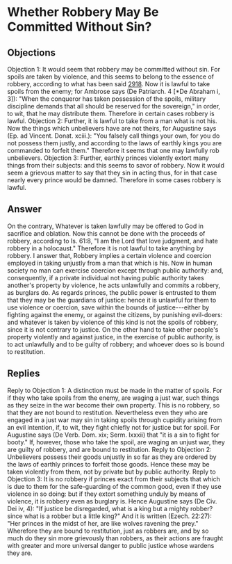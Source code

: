 # Whether Robbery May Be Committed Without Sin?
## Objections
Objection 1: It would seem that robbery may be committed without sin. For spoils are taken by violence, and this seems to belong to the essence of robbery, according to what has been said [2918](A[4]). Now it is lawful to take spoils from the enemy; for Ambrose says (De Patriarch. 4 [*De Abraham i, 3]): "When the conqueror has taken possession of the spoils, military discipline demands that all should be reserved for the sovereign," in order, to wit, that he may distribute them. Therefore in certain cases robbery is lawful.
Objection 2: Further, it is lawful to take from a man what is not his. Now the things which unbelievers have are not theirs, for Augustine says (Ep. ad Vincent. Donat. xciii.): "You falsely call things your own, for you do not possess them justly, and according to the laws of earthly kings you are commanded to forfeit them." Therefore it seems that one may lawfully rob unbelievers.
Objection 3: Further, earthly princes violently extort many things from their subjects: and this seems to savor of robbery. Now it would seem a grievous matter to say that they sin in acting thus, for in that case nearly every prince would be damned. Therefore in some cases robbery is lawful.
## Answer
On the contrary, Whatever is taken lawfully may be offered to God in sacrifice and oblation. Now this cannot be done with the proceeds of robbery, according to Is. 61:8, "I am the Lord that love judgment, and hate robbery in a holocaust." Therefore it is not lawful to take anything by robbery.
I answer that, Robbery implies a certain violence and coercion employed in taking unjustly from a man that which is his. Now in human society no man can exercise coercion except through public authority: and, consequently, if a private individual not having public authority takes another's property by violence, he acts unlawfully and commits a robbery, as burglars do. As regards princes, the public power is entrusted to them that they may be the guardians of justice: hence it is unlawful for them to use violence or coercion, save within the bounds of justice---either by fighting against the enemy, or against the citizens, by punishing evil-doers: and whatever is taken by violence of this kind is not the spoils of robbery, since it is not contrary to justice. On the other hand to take other people's property violently and against justice, in the exercise of public authority, is to act unlawfully and to be guilty of robbery; and whoever does so is bound to restitution.
## Replies
Reply to Objection 1: A distinction must be made in the matter of spoils. For if they who take spoils from the enemy, are waging a just war, such things as they seize in the war become their own property. This is no robbery, so that they are not bound to restitution. Nevertheless even they who are engaged in a just war may sin in taking spoils through cupidity arising from an evil intention, if, to wit, they fight chiefly not for justice but for spoil. For Augustine says (De Verb. Dom. xix; Serm. lxxxii) that "it is a sin to fight for booty." If, however, those who take the spoil, are waging an unjust war, they are guilty of robbery, and are bound to restitution.
Reply to Objection 2: Unbelievers possess their goods unjustly in so far as they are ordered by the laws of earthly princes to forfeit those goods. Hence these may be taken violently from them, not by private but by public authority.
Reply to Objection 3: It is no robbery if princes exact from their subjects that which is due to them for the safe-guarding of the common good, even if they use violence in so doing: but if they extort something unduly by means of violence, it is robbery even as burglary is. Hence Augustine says (De Civ. Dei iv, 4): "If justice be disregarded, what is a king but a mighty robber? since what is a robber but a little king?" And it is written (Ezech. 22:27): "Her princes in the midst of her, are like wolves ravening the prey." Wherefore they are bound to restitution, just as robbers are, and by so much do they sin more grievously than robbers, as their actions are fraught with greater and more universal danger to public justice whose wardens they are.